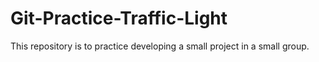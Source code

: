 # Git-Practice-Traffic-Light
This repository is to practice developing a small project in a small group. 
